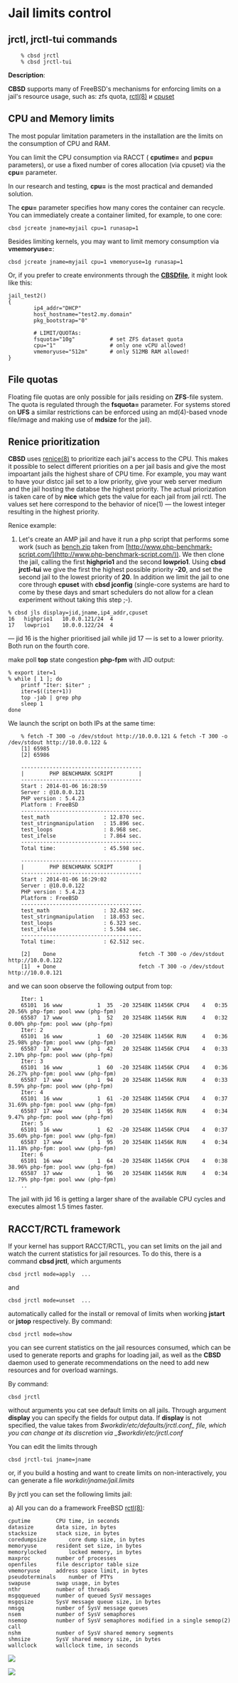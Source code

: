 # Jail limits control

## jrctl, jrctl-tui commands

```
	% cbsd jrctl
	% cbsd jrctl-tui
```

**Description**:


**CBSD** supports many of FreeBSD's mechanisms for enforcing limits on a jail's resource usage, such as: zfs quota, [rctl(8)](https://man.freebsd.org/rctl/8) и [cpuset](https://man.freebsd.org/cpuset/1)

## CPU and Memory limits

The most popular limitation parameters in the installation are the limits on the consumption of CPU and RAM.

You can limit the CPU consumption via RACCT ( **cputime=** and **pcpu=** parameters), or use a fixed number of cores allocation (via cpuset) via the **cpu=** parameter.

In our research and testing, **cpu=** is the most practical and demanded solution.


The **cpu=** parameter specifies how many cores the container can recycle. You can immediately create a container limited, for example, to one core:

```
cbsd jcreate jname=myjail cpu=1 runasap=1
```

Besides limiting kernels, you may want to limit memory consumption via **vmemoryuse=**:


```
cbsd jcreate jname=myjail cpu=1 vmemoryuse=1g runasap=1
```

Or, if you prefer to create environments through the [**CBSDfile**](http://www.bsdstore.ru/en/cbsdfile.html), it might look like this:

```
jail_test2()
{
        ip4_addr="DHCP"
        host_hostname="test2.my.domain"
        pkg_bootstrap="0"

        # LIMIT/QUOTAs:
        fsquota="10g"           # set ZFS dataset quota
        cpu="1"                 # only one vCPU allowed!
        vmemoryuse="512m"       # only 512MB RAM allowed!
}

```

## File quotas

Floating file quotas are only possible for jails residing on **ZFS**-file system. The quota is regulated through the **fsquota=** parameter. For systems stored on **UFS** a similar restrictions can be enforced using an md(4)-based vnode file/image and making use of **mdsize** for the jail).

## Renice prioritization

**CBSD** uses [renice(8)](http://www.freebsd.org/cgi/man.cgi?query=renice&sektion=8) to prioritize each jail's access to the CPU. This makes it possible to select different priorities on a per jail basis and give the most impoartant jails the highest share of CPU time. For example, you may want to have your distcc jail set to a low priority, give your web server medium and the jail hosting the databse the highest priority. The actual priorization is taken care of by **nice** which gets the value for each jail from jail rctl. The values set here correspond to the behavior of nice(1) — the lowest integer resulting in the highest priority.


Renice example:


1) Let's create an AMP jail and have it run a php script that performs some work (such as [bench.zip](http://www.bsdstore.ru/en/misc/bench.zip) taken from [http://www.php-benchmark-script.com/](http://www.php-benchmark-script.com/)). We then clone the jail, calling the first **highprio1** and the second **lowprio1**. Using **cbsd jrctl-tui** we give the first the highest possible priority **-20**, and set the second jail to the lowest priority of **20**. In addition we limit the jail to one core through **cpuset** with **cbsd jconfig** (single-core systems are hard to come by these days and smart schedulers do not allow for a clean experiment without taking this step ;-).

```
% cbsd jls display=jid,jname,ip4_addr,cpuset
16   highprio1   10.0.0.121/24  4
17   lowprio1    10.0.0.122/24  4
```

— jid 16 is the higher prioritised jail while jid 17 — is set to a lower priority. Both run on the fourth core.

make poll **top** state congestion **php-fpm** with JID output:

```
% export iter=1
% while [ 1 ]; do
	printf "Iter: $iter" ;
	iter=$((iter+1))
	top -jab | grep php
	sleep 1
done
```

We launch the script on both IPs at the same time:

```
	% fetch -T 300 -o /dev/stdout http://10.0.0.121 & fetch -T 300 -o /dev/stdout http://10.0.0.122 &
	[1] 65985
	[2] 65986

	--------------------------------------
	|        PHP BENCHMARK SCRIPT        |
	--------------------------------------
	Start : 2014-01-06 16:28:59
	Server : @10.0.0.121
	PHP version : 5.4.23
	Platform : FreeBSD
	--------------------------------------
	test_math                 : 12.870 sec.
	test_stringmanipulation   : 15.896 sec.
	test_loops                : 8.968 sec.
	test_ifelse               : 7.864 sec.
	--------------------------------------
	Total time:               : 45.598 sec.

	--------------------------------------
	|        PHP BENCHMARK SCRIPT        |
	--------------------------------------
	Start : 2014-01-06 16:29:02
	Server : @10.0.0.122
	PHP version : 5.4.23
	Platform : FreeBSD
	--------------------------------------
	test_math                 : 32.632 sec.
	test_stringmanipulation   : 18.053 sec.
	test_loops                : 6.323 sec.
	test_ifelse               : 5.504 sec.
	--------------------------------------
	Total time:               : 62.512 sec.

	[2]    Done                          fetch -T 300 -o /dev/stdout http://10.0.0.122
	[1]  + Done                          fetch -T 300 -o /dev/stdout http://10.0.0.121

```

and we can soon observe the following output from top:

```
	Iter: 1
	65101  16 www           1  35  -20 32548K 11456K CPU4    4   0:35  20.56% php-fpm: pool www (php-fpm)
	65587  17 www           1  52   20 32548K 11456K RUN     4   0:32   0.00% php-fpm: pool www (php-fpm)
	Iter: 2
	65101  16 www           1  60  -20 32548K 11456K RUN     4   0:36  25.98% php-fpm: pool www (php-fpm)
	65587  17 www           1  42   20 32548K 11456K CPU4    4   0:33   2.10% php-fpm: pool www (php-fpm)
	Iter: 3
	65101  16 www           1  60  -20 32548K 11456K CPU4    4   0:36  26.27% php-fpm: pool www (php-fpm)
	65587  17 www           1  94   20 32548K 11456K RUN     4   0:33   8.59% php-fpm: pool www (php-fpm)
	Iter: 4
	65101  16 www           1  61  -20 32548K 11456K CPU4    4   0:37  31.69% php-fpm: pool www (php-fpm)
	65587  17 www           1  95   20 32548K 11456K RUN     4   0:34   9.47% php-fpm: pool www (php-fpm)
	Iter: 5
	65101  16 www           1  62  -20 32548K 11456K CPU4    4   0:37  35.60% php-fpm: pool www (php-fpm)
	65587  17 www           1  95   20 32548K 11456K RUN     4   0:34  11.18% php-fpm: pool www (php-fpm)
	Iter: 6
	65101  16 www           1  64  -20 32548K 11456K CPU4    4   0:38  38.96% php-fpm: pool www (php-fpm)
	65587  17 www           1  96   20 32548K 11456K RUN     4   0:34  12.79% php-fpm: pool www (php-fpm)
	..

```

The jail with jid 16 is getting a larger share of the available CPU cycles and executes almost 1.5 times faster.

## RACCT/RCTL framework

If your kernel has support RACCT/RCTL, you can set limits on the jail and watch the current statistics for jail resources. To do this, there is a command **cbsd jrctl**, which arguments


```
cbsd jrctl mode=apply  ...
```

and

```
cbsd jrctl mode=unset  ...
```

automatically called for the install or removal of limits when working **jstart** or **jstop** respectively. By command:

```
cbsd jrctl mode=show
```

you can see current statistics on the jail resources consumed, which can be used to generate reports and graphs for loading jail, as well as the **CBSD** daemon used to generate recommendations on the need to add new resources and for overload warnings.

By command:

```
cbsd jrctl
```

without arguments you cat see default limits on all jails. Through argument **display** you can specify the fields for output data. If **display** is not specified, the value takes from _$workdir/etc/defaults/jrctl.conf_ file, which you can change at its discretion via _$workdir/etc/jrctl.conf_

You can edit the limits through

```
cbsd jrctl-tui jname=jname
```

or, if you build a hosting and want to create limits on non-interactively, you can generate a file _$workdir/$jname/jail.limits_

By jrctl you can set the following limits jail:

a) All you can do a framework FreeBSD [rctl(8)](http://man.freebsd.org/rctl/8):

```
cputime 	   CPU time, in seconds
datasize	   data size, in bytes
stacksize	   stack size, in bytes
coredumpsize	   core dump size, in bytes
memoryuse	   resident set size, in bytes
memorylocked	   locked memory, in bytes
maxproc 	   number of processes
openfiles	   file descriptor table size
vmemoryuse	   address space limit, in bytes
pseudoterminals    number of PTYs
swapuse 	   swap usage, in bytes
nthr		   number of threads
msgqqueued	   number of queued SysV messages
msgqsize	   SysV message queue size, in bytes
nmsgq		   number of SysV message queues
nsem		   number of SysV semaphores
nsemop		   number of SysV semaphores modified in a single semop(2) call
nshm		   number of SysV shared memory segments
shmsize 	   SysV shared memory size, in bytes
wallclock	   wallclock time, in seconds
```

![](http://www.bsdstore.ru/img/jrctl1.png)

![](http://www.bsdstore.ru/img/jrctl2.png)



